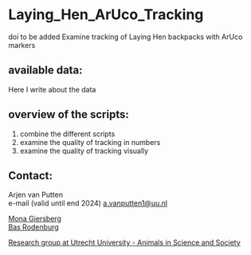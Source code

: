# Laying_Hen_ArUco_Tracking
doi to be added
Examine tracking of Laying Hen backpacks with ArUco markers

## available data:
Here I write about the data

## overview of the scripts:
1. combine the different scripts
2. examine the quality of tracking in numbers
3. examine the quality of tracking visually


## Contact:
Arjen van Putten \
e-mail (valid until end 2024) a.vanputten1@uu.nl 

[Mona Giersberg ](https://www.uu.nl/staff/MFGiersberg) \
[Bas Rodenburg](https://www.uu.nl/staff/TBRodenburg
)


[Research group at Utrecht University - Animals in Science and Society](https://www.uu.nl/staff/organisationalchart/dgk/203/1036)
